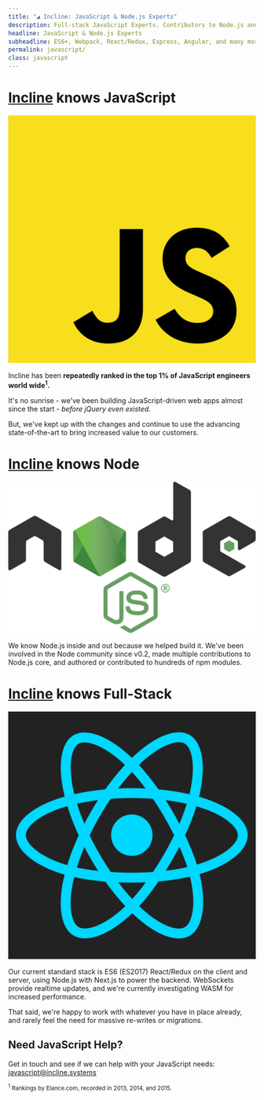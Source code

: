 ```yaml
---
title: "◢ Incline: JavaScript & Node.js Experts"
description: Full-stack JavaScript Experts. Contributors to Node.js and hundreds of other JS projects. Experienced with React, Angular, D3, Express, jQuery, and many more.
headline: JavaScript & Node.js Experts
subheadline: ES6+, Webpack, React/Redux, Express, Angular, and many more
permalink: javascript/
class: javascript
---
```


# [Incline](/) knows JavaScript

![JavaScript](/assets/images/javascript.svg)

Incline has been **repeatedly ranked in the top 1% of JavaScript engineers world wide<sup>1</sup>.**

It's no sunrise - we've been building JavaScript-driven web apps almost since the start - *before jQuery even existed.*

But, we've kept up with the changes and continue to use the advancing state-of-the-art to bring increased value to our customers.

# [Incline](/) knows Node

![Node.js](/assets/images/nodejs.svg)

We know Node.js inside and out because we helped build it.
We've been involved in the Node community since v0.2,
 made multiple contributions to Node.js core,
 and authored or contributed to hundreds of npm modules.

# [Incline](/) knows Full-Stack

![React](/assets/images/react.svg)

Our current standard stack is ES6 (ES2017) React/Redux on the client and server, using Node.js with Next.js to power the backend.
WebSockets provide realtime updates, and we're currently investigating WASM for increased performance.

That said, we're happy to work with whatever you have in place already, and rarely feel the need for massive re-writes or migrations.


## Need JavaScript Help?

Get in touch and see if we can help with your JavaScript needs: [javascript@incline.systems](mailto:javascript@incline.systems?subject=We%20need%20some%20JavaScript%20help&body=Hello%20Incline%2C%0A%0AMy%20company%20is%20%5Bname%20and%20description%20of%20your%20company%5D.%0A%0AWe%20need%20some%20help%20with%20%5Bissues%20your%20company%20is%20facing%5D.%0A%0AThanks!%0A)


<small><sup>1</sup> Rankings by Elance.com, recorded in 2013, 2014, and 2015.</small>
